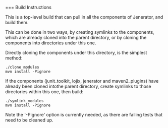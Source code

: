 === Build Instructions

This is a top-level build that can pull in all the components of Jenerator, and build them.

This can be done in two ways, by creating symlinks to the components, which are already cloned into the parent directory, or by cloning the components into directories under this one.

Directly cloning the components under this directory, is the simplest method:

    ./clone_modules
    mvn install -Pignore

If the components (junit_toolkit, lojix, jenerator and maven2_plugins) have already been cloned intothe parent directory, create symlinks to those directories within this one, then build:

    ./symlink_modules
    mvn install -Pignore

Note the '-Pignore' option is currently needed, as there are failing tests that need to be cleaned up.
